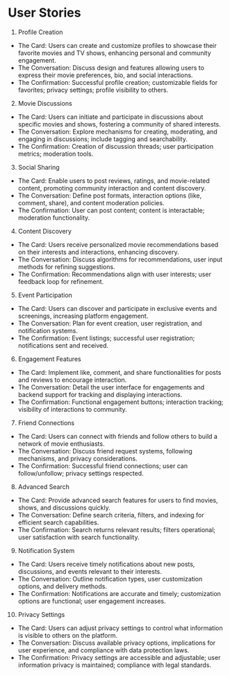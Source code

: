 # User Stories


1. Profile Creation
- The Card: Users can create and customize profiles to showcase their favorite movies and TV shows, enhancing personal and community engagement.
- The Conversation: Discuss design and features allowing users to express their movie preferences, bio, and social interactions.
- The Confirmation: Successful profile creation; customizable fields for favorites; privacy settings; profile visibility to others.
2. Movie Discussions
- The Card: Users can initiate and participate in discussions about specific movies and shows, fostering a community of shared interests.
- The Conversation: Explore mechanisms for creating, moderating, and engaging in discussions; include tagging and searchability.
- The Confirmation: Creation of discussion threads; user participation metrics; moderation tools.
3. Social Sharing
- The Card: Enable users to post reviews, ratings, and movie-related content, promoting community interaction and content discovery.
- The Conversation: Define post formats, interaction options (like, comment, share), and content moderation policies.
- The Confirmation: User can post content; content is interactable; moderation functionality.
4. Content Discovery
- The Card: Users receive personalized movie recommendations based on their interests and interactions, enhancing discovery.
- The Conversation: Discuss algorithms for recommendations, user input methods for refining suggestions.
- The Confirmation: Recommendations align with user interests; user feedback loop for refinement.
5. Event Participation
- The Card: Users can discover and participate in exclusive events and screenings, increasing platform engagement.
- The Conversation: Plan for event creation, user registration, and notification systems.
- The Confirmation: Event listings; successful user registration; notifications sent and received.
6. Engagement Features
- The Card: Implement like, comment, and share functionalities for posts and reviews to encourage interaction.
- The Conversation: Detail the user interface for engagements and backend support for tracking and displaying interactions.
- The Confirmation: Functional engagement buttons; interaction tracking; visibility of interactions to community.
7. Friend Connections
- The Card: Users can connect with friends and follow others to build a network of movie enthusiasts.
- The Conversation: Discuss friend request systems, following mechanisms, and privacy considerations.
- The Confirmation: Successful friend connections; user can follow/unfollow; privacy settings respected.
8. Advanced Search
- The Card: Provide advanced search features for users to find movies, shows, and discussions quickly.
- The Conversation: Define search criteria, filters, and indexing for efficient search capabilities.
- The Confirmation: Search returns relevant results; filters operational; user satisfaction with search functionality.
9. Notification System
- The Card: Users receive timely notifications about new posts, discussions, and events relevant to their interests.
- The Conversation: Outline notification types, user customization options, and delivery methods.
- The Confirmation: Notifications are accurate and timely; customization options are functional; user engagement increases.
10. Privacy Settings
- The Card: Users can adjust privacy settings to control what information is visible to others on the platform.
- The Conversation: Discuss available privacy options, implications for user experience, and compliance with data protection laws.
- The Confirmation: Privacy settings are accessible and adjustable; user information privacy is maintained; compliance with legal standards.
